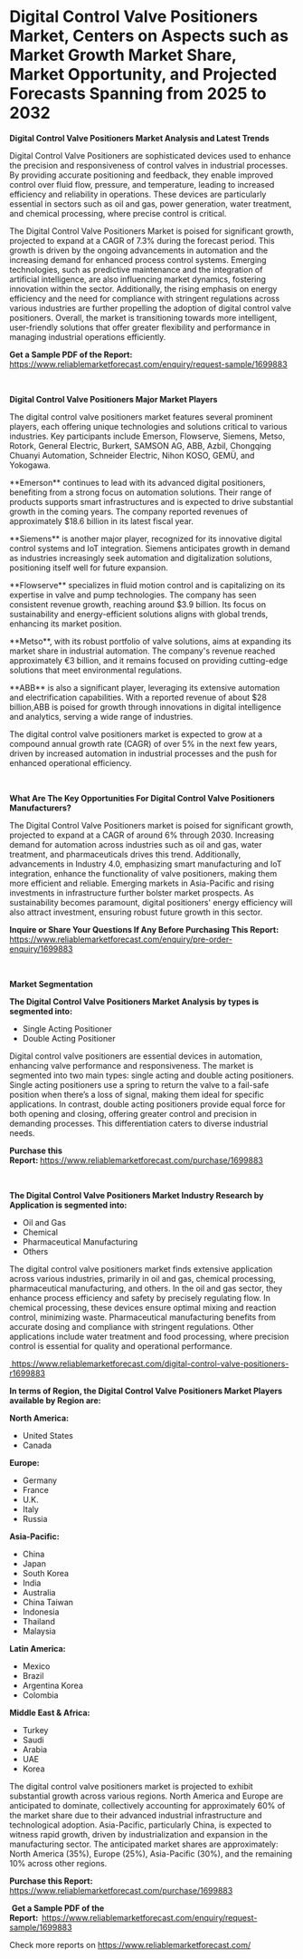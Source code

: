 <p><h1>Digital Control Valve Positioners Market, Centers on Aspects such as Market Growth Market Share, Market Opportunity, and Projected Forecasts Spanning from 2025 to 2032</h1></p><p><strong>Digital Control Valve Positioners Market Analysis and Latest Trends</strong></p>
<p><p>Digital Control Valve Positioners are sophisticated devices used to enhance the precision and responsiveness of control valves in industrial processes. By providing accurate positioning and feedback, they enable improved control over fluid flow, pressure, and temperature, leading to increased efficiency and reliability in operations. These devices are particularly essential in sectors such as oil and gas, power generation, water treatment, and chemical processing, where precise control is critical.</p><p>The Digital Control Valve Positioners Market is poised for significant growth, projected to expand at a CAGR of 7.3% during the forecast period. This growth is driven by the ongoing advancements in automation and the increasing demand for enhanced process control systems. Emerging technologies, such as predictive maintenance and the integration of artificial intelligence, are also influencing market dynamics, fostering innovation within the sector. Additionally, the rising emphasis on energy efficiency and the need for compliance with stringent regulations across various industries are further propelling the adoption of digital control valve positioners. Overall, the market is transitioning towards more intelligent, user-friendly solutions that offer greater flexibility and performance in managing industrial operations efficiently.</p></p>
<p><strong>Get a Sample PDF of the Report:&nbsp;</strong> <a href="https://www.reliablemarketforecast.com/enquiry/request-sample/1699883?utm_campaign=1134&utm_medium=2&utm_source=Github&utm_content=ia&utm_term=09012025&utm_id=digital-control-valve-positioners">https://www.reliablemarketforecast.com/enquiry/request-sample/1699883</a></p>
<p>&nbsp;</p>
<p><strong>Digital Control Valve Positioners Major Market Players</strong></p>
<p><p>The digital control valve positioners market features several prominent players, each offering unique technologies and solutions critical to various industries. Key participants include Emerson, Flowserve, Siemens, Metso, Rotork, General Electric, Burkert, SAMSON AG, ABB, Azbil, Chongqing Chuanyi Automation, Schneider Electric, Nihon KOSO, GEMÜ, and Yokogawa.</p><p>**Emerson** continues to lead with its advanced digital positioners, benefiting from a strong focus on automation solutions. Their range of products supports smart infrastructures and is expected to drive substantial growth in the coming years. The company reported revenues of approximately $18.6 billion in its latest fiscal year.</p><p>**Siemens** is another major player, recognized for its innovative digital control systems and IoT integration. Siemens anticipates growth in demand as industries increasingly seek automation and digitalization solutions, positioning itself well for future expansion.</p><p>**Flowserve** specializes in fluid motion control and is capitalizing on its expertise in valve and pump technologies. The company has seen consistent revenue growth, reaching around $3.9 billion. Its focus on sustainability and energy-efficient solutions aligns with global trends, enhancing its market position.</p><p>**Metso**, with its robust portfolio of valve solutions, aims at expanding its market share in industrial automation. The company's revenue reached approximately €3 billion, and it remains focused on providing cutting-edge solutions that meet environmental regulations.</p><p>**ABB** is also a significant player, leveraging its extensive automation and electrification capabilities. With a reported revenue of about $28 billion,ABB is poised for growth through innovations in digital intelligence and analytics, serving a wide range of industries.</p><p>The digital control valve positioners market is expected to grow at a compound annual growth rate (CAGR) of over 5% in the next few years, driven by increased automation in industrial processes and the push for enhanced operational efficiency.</p></p>
<p>&nbsp;</p>
<p><strong>What Are The Key Opportunities For Digital Control Valve Positioners Manufacturers?</strong></p>
<p><p>The Digital Control Valve Positioners market is poised for significant growth, projected to expand at a CAGR of around 6% through 2030. Increasing demand for automation across industries such as oil and gas, water treatment, and pharmaceuticals drives this trend. Additionally, advancements in Industry 4.0, emphasizing smart manufacturing and IoT integration, enhance the functionality of valve positioners, making them more efficient and reliable. Emerging markets in Asia-Pacific and rising investments in infrastructure further bolster market prospects. As sustainability becomes paramount, digital positioners' energy efficiency will also attract investment, ensuring robust future growth in this sector.</p></p>
<p><strong>Inquire or Share Your Questions If Any Before Purchasing This Report:</strong> <a href="https://www.reliablemarketforecast.com/enquiry/pre-order-enquiry/1699883?utm_campaign=1134&utm_medium=2&utm_source=Github&utm_content=ia&utm_term=09012025&utm_id=digital-control-valve-positioners">https://www.reliablemarketforecast.com/enquiry/pre-order-enquiry/1699883</a></p>
<p>&nbsp;</p>
<p><strong>Market Segmentation</strong></p>
<p><strong>The Digital Control Valve Positioners Market Analysis by types is segmented into:</strong></p>
<p><ul><li>Single Acting Positioner</li><li>Double Acting Positioner</li></ul></p>
<p><p>Digital control valve positioners are essential devices in automation, enhancing valve performance and responsiveness. The market is segmented into two main types: single acting and double acting positioners. Single acting positioners use a spring to return the valve to a fail-safe position when there’s a loss of signal, making them ideal for specific applications. In contrast, double acting positioners provide equal force for both opening and closing, offering greater control and precision in demanding processes. This differentiation caters to diverse industrial needs.</p></p>
<p><strong>Purchase this Report:&nbsp;</strong><a href="https://www.reliablemarketforecast.com/purchase/1699883?utm_campaign=1134&utm_medium=2&utm_source=Github&utm_content=ia&utm_term=09012025&utm_id=digital-control-valve-positioners">https://www.reliablemarketforecast.com/purchase/1699883</a></p>
<p>&nbsp;</p>
<p><strong>The Digital Control Valve Positioners Market Industry Research by Application is segmented into:</strong></p>
<p><ul><li>Oil and Gas</li><li>Chemical</li><li>Pharmaceutical Manufacturing</li><li>Others</li></ul></p>
<p><p>The digital control valve positioners market finds extensive application across various industries, primarily in oil and gas, chemical processing, pharmaceutical manufacturing, and others. In the oil and gas sector, they enhance process efficiency and safety by precisely regulating flow. In chemical processing, these devices ensure optimal mixing and reaction control, minimizing waste. Pharmaceutical manufacturing benefits from accurate dosing and compliance with stringent regulations. Other applications include water treatment and food processing, where precision control is essential for quality and operational performance.</p></p>
<p><a href="https://www.reliablemarketforecast.com/digital-control-valve-positioners-r1699883?utm_campaign=1134&utm_medium=2&utm_source=Github&utm_content=ia&utm_term=09012025&utm_id=digital-control-valve-positioners">&nbsp;https://www.reliablemarketforecast.com/digital-control-valve-positioners-r1699883</a></p>
<p><strong>In terms of Region, the Digital Control Valve Positioners Market Players available by Region are:</strong></p>
<p>
    <p> <strong> North America: </strong>
        <ul>
            <li>United States</li>
            <li>Canada</li>
        </ul>
        </p> 
    <p> <strong> Europe: </strong>
        <ul>
            <li>Germany</li>
            <li>France</li>
            <li>U.K.</li>
            <li>Italy</li>
            <li>Russia</li>
        </ul>
        </p> 
    <p> <strong> Asia-Pacific: </strong>
        <ul>
            <li>China</li>
            <li>Japan</li>
            <li>South Korea</li>
            <li>India</li>
            <li>Australia</li>
            <li>China Taiwan</li>
            <li>Indonesia</li>
            <li>Thailand</li>
            <li>Malaysia</li>
        </ul>
        </p> 
    <p> <strong> Latin America: </strong>
        <ul>
            <li>Mexico</li>
            <li>Brazil</li>
            <li>Argentina Korea</li>
            <li>Colombia</li>
        </ul>
        </p> 
    <p> <strong> Middle East & Africa: </strong>
        <ul>
            <li>Turkey</li>
            <li>Saudi</li>
            <li>Arabia</li>
            <li>UAE</li>
            <li>Korea</li>
        </ul>
    </p>
    </p>
<p><p>The digital control valve positioners market is projected to exhibit substantial growth across various regions. North America and Europe are anticipated to dominate, collectively accounting for approximately 60% of the market share due to their advanced industrial infrastructure and technological adoption. Asia-Pacific, particularly China, is expected to witness rapid growth, driven by industrialization and expansion in the manufacturing sector. The anticipated market shares are approximately: North America (35%), Europe (25%), Asia-Pacific (30%), and the remaining 10% across other regions.</p></p>
<p><strong>Purchase this Report: </strong><a href="https://www.reliablemarketforecast.com/purchase/1699883?utm_campaign=1134&utm_medium=2&utm_source=Github&utm_content=ia&utm_term=09012025&utm_id=digital-control-valve-positioners">https://www.reliablemarketforecast.com/purchase/1699883</a></p>
<p>&nbsp;<strong>Get a Sample PDF of the Report:&nbsp;&nbsp;</strong><a href="https://www.reliablemarketforecast.com/enquiry/request-sample/1699883?utm_campaign=1134&utm_medium=2&utm_source=Github&utm_content=ia&utm_term=09012025&utm_id=digital-control-valve-positioners">https://www.reliablemarketforecast.com/enquiry/request-sample/1699883</a></p>
<p><strong></strong></p>
<p>Check more reports on <a href="https://www.reliablemarketforecast.com/?utm_campaign=1134&utm_medium=2&utm_source=Github&utm_content=ia&utm_term=09012025&utm_id=digital-control-valve-positioners">https://www.reliablemarketforecast.com/</a></p>